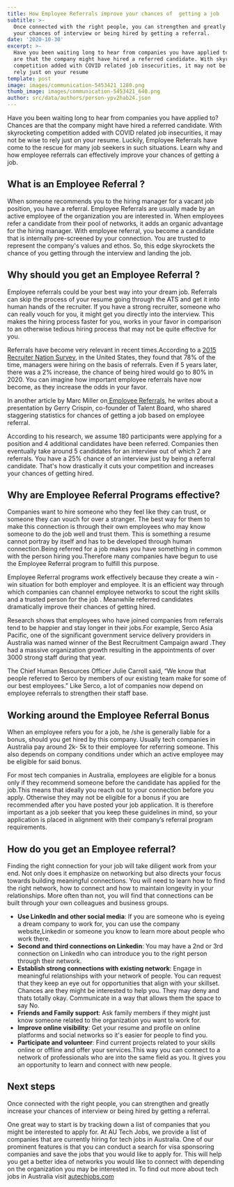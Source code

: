 ```yaml
---
title: How Employee Referrals improve your chances of  getting a job
subtitle: >-
  Once connected with the right people, you can strengthen and greatly increase
  your chances of interview or being hired by getting a referral.
date: '2020-10-30'
excerpt: >-
  Have you been waiting long to hear from companies you have applied to? Chances
  are that the company might have hired a referred candidate. With skyrocketing
  competition added with COVID related job insecurities, it may not be wise to
  rely just on your resume
template: post
image: images/communication-5453421_1280.png
thumb_image: images/communication-5453421_640.png
author: src/data/authors/person-ypv2hab24.json
---
```


Have you been waiting long to hear from companies you have applied to? Chances are that the company might have hired a referred candidate. With skyrocketing competition added with COVID related job insecurities, it may not be wise to rely just on your resume. Luckily, Employee Referrals have come to the rescue for many job seekers in such situations. Learn why and how employee referrals can effectively improve your chances of getting a job.


## What is an Employee Referral ? ##

When someone recommends you to the hiring manager for a vacant job position, you have a referral. Employee Referrals are usually made by an active employee of the organization you are interested in. When employees refer a candidate from their pool of networks, it adds an organic advantage for the hiring manager. With employee referral, you become a candidate that is internally pre-screened by your connection. You are  trusted to represent the company's values and ethos. So, this edge skyrockets the chance of you getting through the interview and landing the job.

## Why should you get an Employee Referral ?
Employee referrals could be your best way into your dream job. Referrals can skip the process of your resume going through the ATS and get it into human hands of the recruiter. If you have a strong recruiter, someone who can really vouch for you, it might get you directly into the interview. This makes the hiring process faster for you, works in your favor in comparison to an otherwise tedious hiring process that may not be quite effective for you. 

Referrals have become very relevant in recent times.According to a [2015 Recruiter Nation Survey](https://www.jobvite.com/resources/ebooks/2015-recruiter-nation-survey/), in the United States, they found that 78% of the time, managers were hiring on the basis of referrals. Even if 5 years later, there was a 2% increase, the chance of being hired would go to 80% in 2020. You can imagine how important employee referrals have now become, as they increase the odds in your favor.

In another article by Marc Miller on[ Employee Referrals](https://careerpivot.com/2017/employee-referrals-ticket-next-job/), he writes about a presentation by Gerry Crispin, co-founder of Talent Board, who shared staggering statistics for chances of getting a job based on employee referral.

 According to his  research, we assume 180 participants were applying for a position and 4 additional candidates have been referred. Companies then eventually take around 5 candidates for an interview out of which 2 are referrals. You have a 25% chance of an interview just by being a referral candidate. That's how drastically it cuts your competition and increases your chances of getting hired. 

## Why are Employee Referral Programs effective? ##

Companies want to hire someone who they feel like they can trust, or someone they can vouch for over a stranger. The best way for them to make this connection is through their own employees who may know someone to do the job well and trust them. This is something a resume cannot portray by itself and has to be developed through human connection.Being referred for a job makes you have something in common with the person hiring you.Therefore many companies have begun to use the Employee Referral program to fulfill this purpose.

Employee Referral programs work effectively because they create a win - win situation for both employer and employee. It is an efficient way through which companies can channel employee networks to scout the right skills and a trusted person for the job . Meanwhile referred candidates dramatically improve their chances of getting hired.

Research shows that employees who have joined companies from referrals tend to be happier and stay longer in their jobs.For example, Serco Asia Pacific, one of the significant government service delivery providers in Australia was named winner of the Best Recruitment Campaign award .They had a massive organization growth resulting in the appointments of over 3000 strong staff during that year.

The Chief Human Resources Officer Julie Carroll said, “We know that people referred to Serco by members of our existing team make for some of our best employees.” Like Serco, a lot of companies now depend on employee referrals to strengthen their staff base.



## Working around the Employee Referral Bonus ##

When an employee refers you for a job, he /she is generally liable for a bonus, should you get hired by this company. Usually tech companies in Australia pay around 2k- 5k to their employee for referring someone. This also depends on company conditions under which an active employee may be eligible for said bonus.

For most tech companies in Australia, employees are eligible for a bonus only if they recommend someone before the candidate has applied for the job.This means that ideally you reach out to your connection before you apply. Otherwise they may not be eligible for a bonus if you are recommended after you have posted your job application. It is therefore important as a job seeker that you keep these guidelines in mind, so your application is placed in alignment with their company’s referral program requirements. 

## How do you get an Employee referral? ## 

Finding the right connection for your job will take diligent work from your end. Not only does it emphasize on networking but also directs your focus towards building meaningful connections. You will need to learn how to find the right network, how to connect and how to maintain longevity in your relationships.
More often than not, you will find that connections can be built through your own colleagues and business groups. 
* **Use LinkedIn and other social media**:  If you are someone who is eyeing a dream company to work for, you can use the company website,Linkedin or someone you know  to learn more about people who work there.
* **Second and third connections on Linkedin**: You may have a 2nd or 3rd connection on LinkedIn who can introduce you to the right person through their network.
* **Establish strong connections with existing network**: Engage in meaningful relationships with your network of people. You can request that they keep an eye out for opportunities that align with your skillset. Chances are they might be interested to help you. They may deny and thats totally okay. Communicate in a way that allows them the space to say No. 
* **Friends and Family support**: Ask family members if they might just know someone related to the organization you want to work for.
* **Improve online visibility**: Get your resume and profile on online platforms and social networks so it's easier for people to find you. 
* **Participate and volunteer**:  Find current projects related to your skills online or offline and offer your services.This way you can connect to a network of professionals who are into the same field as you. It gives you an opportunity to learn and connect with new people.

## Next steps ##
Once connected with the right people, you can strengthen and greatly increase your chances of interview or being hired by getting a referral.

One great way to start is by tracking down a list of companies that you might be interested to apply for. At AU Tech Jobs, we provide a list of companies that are currently hiring for tech jobs in Australia. One of our prominent features is that you can conduct a  search for visa sponsoring companies and save the jobs that you would like to apply for.
This will help you get a better idea of networks you would like to connect with depending on the organization you may be interested in. To find out more about tech jobs in Australia visit [autechjobs.com](https://autechjobs.com/)

